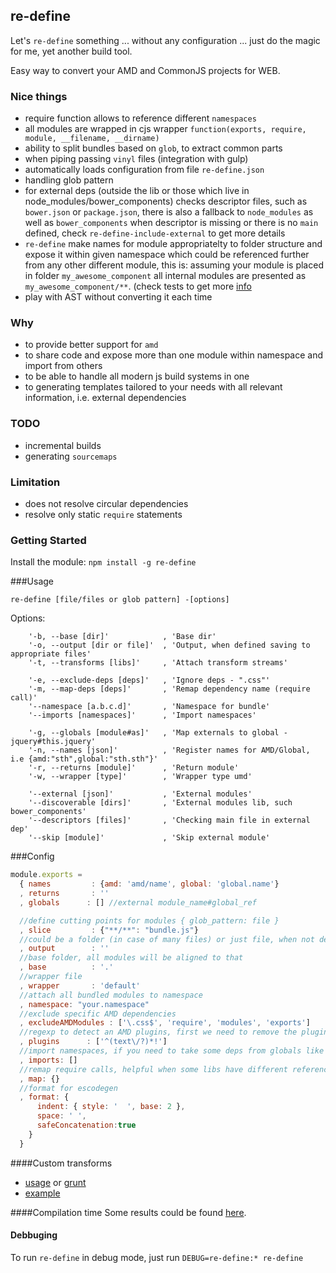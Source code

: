 ## re-define
Let's `re-define` something ... without any configuration ... just do the magic for me, yet another build tool.

Easy way to convert your AMD and CommonJS projects for WEB.

### Nice things
* require function allows to reference different `namespaces`
* all modules are wrapped in cjs wrapper `function(exports, require, module, __filename, __dirname)`
* ability to split bundles based on `glob`, to extract common parts
* when piping passing `vinyl` files (integration with gulp)
* automatically loads configuration from file `re-define.json`
* handling glob pattern
* for external deps (outside the lib or those which live in node_modules/bower_components) checks descriptor files, such as `bower.json` or `package.json`, there is also a fallback to `node_modules` as well as `bower_components` when descriptor is missing or there is no `main` defined, check `re-define-include-external` to get more details
* `re-define` make names for module appropriatelty to folder structure and expose it within given namespace which could be referenced further from any other different module, this is:
assuming your module is placed in folder `my_awesome_component` all internal modules are presented as `my_awesome_component/**`. (check tests to get more [info](test/transforms/rewrite-require_test.js)
* play with AST without converting it each time

### Why
* to provide better support for `amd`
* to share code and expose more than one module within namespace and import from others
* to be able to handle all modern js build systems in one
* to generating templates tailored to your needs with all relevant information, i.e. external dependencies

### TODO
* incremental builds
* generating `sourcemaps`

### Limitation
* does not resolve circular dependencies
* resolve only static `require` statements

### Getting Started
Install the module: `npm install -g re-define`

###Usage
```
re-define [file/files or glob pattern] -[options]
```

Options:
```
    '-b, --base [dir]'            , 'Base dir'
    '-o, --output [dir or file]'  , 'Output, when defined saving to appropriate files'
    '-t, --transforms [libs]'     , 'Attach transform streams'

    '-e, --exclude-deps [deps]'   , 'Ignore deps - ".css"'
    '-m, --map-deps [deps]'       , 'Remap dependency name (require call)'
    '--namespace [a.b.c.d]'       , 'Namespace for bundle'
    '--imports [namespaces]'      , 'Import namespaces'

    '-g, --globals [module#as]'   , 'Map externals to global - jquery#this.jquery'
    '-n, --names [json]'          , 'Register names for AMD/Global, i.e {amd:"sth",global:"sth.sth"}'
    '-r, --returns [module]'      , 'Return module'
    '-w, --wrapper [type]'        , 'Wrapper type umd'

    '--external [json]'           , 'External modules'
    '--discoverable [dirs]'       , 'External modules lib, such bower_components'
    '--descriptors [files]'       , 'Checking main file in external dep'
    '--skip [module]'             , 'Skip external module'
```

###Config
```js
module.exports = 
  { names         : {amd: 'amd/name', global: 'global.name'}
  , returns       : ''
  , globals      : [] //external module_name#global_ref

  //define cutting points for modules { glob_pattern: file }
  , slice         : {"**/**": "bundle.js"}
  //could be a folder (in case of many files) or just file, when not defined print output to console
  , output        : ''
  //base folder, all modules will be aligned to that
  , base          : '.'
  //wrapper file 
  , wrapper       : 'default'
  //attach all bundled modules to namespace
  , namespace: "your.namespace"
  //exclude specific AMD dependencies
  , excludeAMDModules : ['\.css$', 'require', 'modules', 'exports']
  //regexp to detect an AMD plugins, first we need to remove the plugin prefix to get a path
  , plugins      : ['^(text\/?)*!']
  //import namespaces, if you need to take some deps from globals like jquery, define it as ['window']
  , imports: []
  //remap require calls, helpful when some libs have different reference to the same module
  , map: {}
  //format for escodegen
  , format: {
      indent: { style: '  ', base: 2 },
      space: ' ',
      safeConcatenation:true 
    }
  }
```

####Custom transforms
* [usage](/bin/re-define.js#L56) or [grunt](https://github.com/damianbaar/re-define-grunt)
* [example](https://github.com/damianbaar/re-define-include-external)

####Compilation time 
Some results could be found [here](/examples/real-libs).

#### Debbuging
To run `re-define` in debug mode, just run `DEBUG=re-define:* re-define` 

